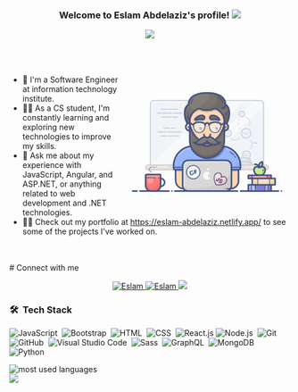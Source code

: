 <h3 align="center">
  Welcome to Eslam Abdelaziz's profile!
  <img src="https://media.giphy.com/media/hvRJCLFzcasrR4ia7z/giphy.gif" width="28">
</h3>

<!-- Typing SVG by DenverCoder1 - https://github.com/DenverCoder1/readme-typing-svg -->
<p align="center">
  <a href="https://github.com/DenverCoder1/readme-typing-svg"><img src="https://readme-typing-svg.herokuapp.com/?lines=Full-stack%20web%20developer;Always%20learning%20new%20things&font=Fira%20Code&center=true&width=440&height=45&color=42cef5&vCenter=true&size=22"></a>
</p> 

<br />
<br/>
<p>
  <img align="right" width="300" src="programmer.gif" alt="Coding gif" />
</p>

- 🏢 I'm a Software Engineer at information technology institute. <br/>
- 👨‍💻 As a CS student, I'm constantly learning and exploring new technologies to improve my skills. <br/>
- 💬 Ask me about my experience with JavaScript, Angular, and ASP.NET, or anything related to web development and .NET technologies. <br/>
- 👨‍💻 Check out my portfolio at https://eslam-abdelaziz.netlify.app/ to see some of the projects I've worked on. <br/>


<br/>
<br/>
# Connect with me
<p align="center">
 <a href="https://www.linkedin.com/in/eslam-abdulaziz-130b3922b/" target="_blank">
  <img src="https://img.shields.io/badge/LinkedIn-0077B5?style=for-the-badge&logo=linkedin&logoColor=white" alt="Eslam"/>
 </a>
  <a href="https://www.facebook.com/el.fohlr/" target="_blank">
  <img src="https://img.shields.io/badge/Facebook-20BEFF?&style=for-the-badge&logo=facebook&logoColor=white" alt="Eslam"  />
 </a> 
 <a href="https://t.me/islam_momeh" target="_blank">
  <img src="https://img.shields.io/badge/-Telegram-0077B5?style=for-the-badge&logo=Telegram&logoColor=white"/>
 </a> 
</p>

### 🛠 &nbsp;Tech Stack
![JavaScript](https://img.shields.io/badge/-JavaScript-05122A?style=flat&logo=javascript)&nbsp;
![Bootstrap](https://img.shields.io/badge/-Bootstrap-05122A?style=flat&logo=bootstrap&logoColor=563D7C)&nbsp;
![HTML](https://img.shields.io/badge/-HTML-05122A?style=flat&logo=HTML5)&nbsp;
![CSS](https://img.shields.io/badge/-CSS-05122A?style=flat&logo=CSS3&logoColor=1572B6)&nbsp;
![React.js](https://img.shields.io/badge/-React-05122A?style=flat&logo=react)
![Node.js](https://img.shields.io/badge/-Node.js-05122A?style=flat&logo=node.js&logoColor=339933)&nbsp;
![Git](https://img.shields.io/badge/-Git-05122A?style=flat&logo=git)&nbsp;
![GitHub](https://img.shields.io/badge/-GitHub-05122A?style=flat&logo=github)&nbsp;
![Visual Studio Code](https://img.shields.io/badge/-Visual%20Studio%20Code-05122A?style=flat&logo=visual-studio-code&logoColor=007ACC)&nbsp;
![Sass](https://img.shields.io/badge/-Sass-05122A?style=flat&logo=sass)&nbsp;
![GraphQL](https://img.shields.io/badge/-GraphQL-05122A?style=flat&logo=GraphQL)&nbsp;
![MongoDB](https://img.shields.io/badge/-MongoDB-05122A?style=flat&logo=MongoDB)&nbsp;
![Python](https://img.shields.io/badge/-Python%20-05122A?style=flat&logo=python)&nbsp;




<img align="left" src="https://github-readme-stats.vercel.app/api/top-langs?username=yousefdergham&show_icons=true&locale=en&layout=compact&theme=radical" alt="most used languages" />
<br>
<a href="https://komarev.com/ghpvc/?username=yousefdergham&style=for-the-badge">
    <img src="https://komarev.com/ghpvc/?username=yousefdergham&style=for-the-badge">
</a>
